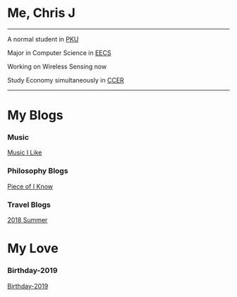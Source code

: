 # Me, Chris J
___
A normal student in [PKU](http://www.pku.edu.cn/)

Major in Computer Science in [EECS](http://eecs.pku.edu.cn/)

Working on Wireless Sensing now

Study Economy simultaneously in [CCER](http://nsd.pku.edu.cn/)

***

# My Blogs
### Music
[Music I Like](_posts/music/2018-9-28-MusicThatILike.md)

### Philosophy Blogs
[Piece of I Know](_posts/philosophy/2018-8-26-PieceofPhilosophy.md)

### Travel Blogs
[2018 Summer](_posts/travel/2018-8-26-2018Summer.md)

# My Love
### Birthday-2019
[Birthday-2019](_posts/love/2019-2-5-loveLetter.md)
